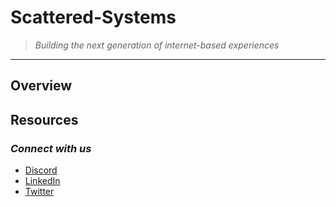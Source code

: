 # Scattered-Systems
> _Building the next generation of internet-based experiences_

***

## Overview

## Resources

### _Connect with us_

- [Discord](https://discord.gg/Mf6s7qrjmm)
- [LinkedIn](https://linkedin.com/company/scsys)
- [Twitter](https://twitter.com/scsys_eth)
